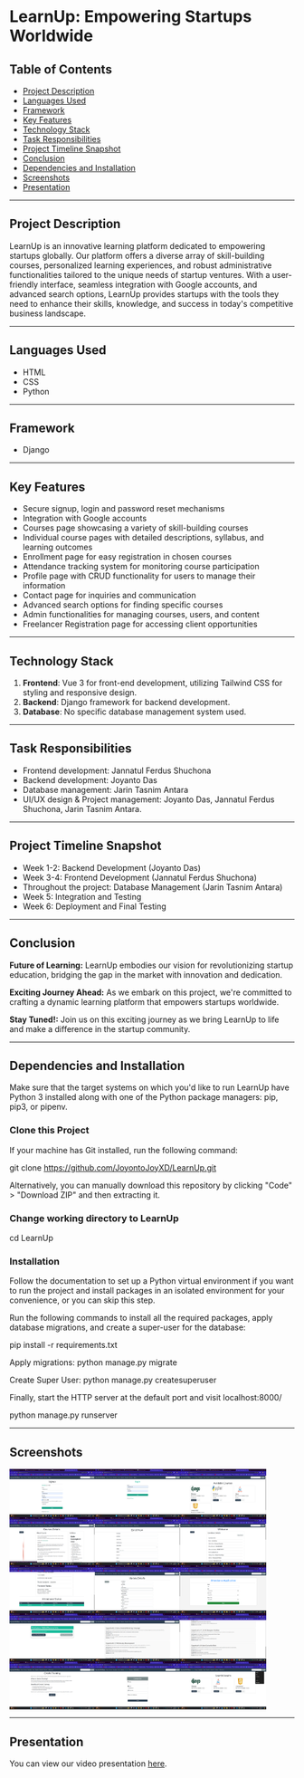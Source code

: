 
# LearnUp: Empowering Startups Worldwide

## Table of Contents

- [Project Description](#project-description)
- [Languages Used](#languages-used)
- [Framework](#framework)
- [Key Features](#key-features)
- [Technology Stack](#technology-stack)
- [Task Responsibilities](#task-responsibilities)
- [Project Timeline Snapshot](#project-timeline-snapshot)
- [Conclusion](#conclusion)
- [Dependencies and Installation](#dependencies-and-installation)
- [Screenshots](#screenshots)
- [Presentation](#presentation)

---

## Project Description

LearnUp is an innovative learning platform dedicated to empowering startups globally. Our platform offers a diverse array of skill-building courses, personalized learning experiences, and robust administrative functionalities tailored to the unique needs of startup ventures. With a user-friendly interface, seamless integration with Google accounts, and advanced search options, LearnUp provides startups with the tools they need to enhance their skills, knowledge, and success in today's competitive business landscape.

---

## Languages Used

- HTML
- CSS
- Python

---

## Framework

- Django
  
---

## Key Features

- Secure signup, login and password reset mechanisms
- Integration with Google accounts
- Courses page showcasing a variety of skill-building courses
- Individual course pages with detailed descriptions, syllabus, and learning outcomes
- Enrollment page for easy registration in chosen courses
- Attendance tracking system for monitoring course participation
- Profile page with CRUD functionality for users to manage their information
- Contact page for inquiries and communication
- Advanced search options for finding specific courses
- Admin functionalities for managing courses, users, and content
- Freelancer Registration page for accessing client opportunities

---

## Technology Stack

1. **Frontend**: Vue 3 for front-end development, utilizing Tailwind CSS for styling and responsive design.
2. **Backend**: Django framework for backend development.
3. **Database**: No specific database management system used.

---

## Task Responsibilities

- Frontend development: Jannatul Ferdus Shuchona
- Backend development: Joyanto Das
- Database management: Jarin Tasnim Antara
- UI/UX design & Project management: Joyanto Das, Jannatul Ferdus Shuchona, Jarin Tasnim Antara.

---

## Project Timeline Snapshot

- Week 1-2: Backend Development (Joyanto Das)
- Week 3-4: Frontend Development (Jannatul Ferdus Shuchona)
- Throughout the project: Database Management (Jarin Tasnim Antara)
- Week 5: Integration and Testing
- Week 6: Deployment and Final Testing

---

## Conclusion

**Future of Learning:** LearnUp embodies our vision for revolutionizing startup education, bridging the gap in the market with innovation and dedication.

**Exciting Journey Ahead:** As we embark on this project, we're committed to crafting a dynamic learning platform that empowers startups worldwide.

**Stay Tuned!:** Join us on this exciting journey as we bring LearnUp to life and make a difference in the startup community.

---

## Dependencies and Installation

Make sure that the target systems on which you'd like to run LearnUp have Python 3 installed along with one of the Python package managers: pip, pip3, or pipenv.

### Clone this Project

If your machine has Git installed, run the following command:

git clone https://github.com/JoyontoJoyXD/LearnUp.git

Alternatively, you can manually download this repository by clicking "Code" > "Download ZIP" and then extracting it.

### Change working directory to LearnUp

cd LearnUp

### Installation

Follow the documentation to set up a Python virtual environment if you want to run the project and install packages in an isolated environment for your convenience, or you can skip this step.

Run the following commands to install all the required packages, apply database migrations, and create a super-user for the database:

pip install -r requirements.txt

Apply migrations:
python manage.py migrate

Create Super User:
python manage.py createsuperuser

Finally, start the HTTP server at the default port and visit localhost:8000/

python manage.py runserver

---

## Screenshots

<div style="display: flex; flex-wrap: wrap;">
    <img src="screenshots/Screenshot409.png" alt="Screenshot 1" style="width: 30%;">
    <img src="screenshots/Screenshot410.png" alt="Screenshot 2" style="width: 30%;">
    <img src="screenshots/Screenshot411.png" alt="Screenshot 3" style="width: 30%;">
    <img src="screenshots/Screenshot413.png" alt="Screenshot 4" style="width: 30%;">
    <img src="screenshots/Screenshot414.png" alt="Screenshot 5" style="width: 30%;">
    <img src="screenshots/Screenshot415.png" alt="Screenshot 6" style="width: 30%;">
    <img src="screenshots/Screenshot416.png" alt="Screenshot 7" style="width: 30%;">
    <img src="screenshots/Screenshot417.png" alt="Screenshot 8" style="width: 30%;">
    <img src="screenshots/Screenshot418.png" alt="Screenshot 9" style="width: 30%;">
    <img src="screenshots/Screenshot423.png" alt="Screenshot 10" style="width: 30%;">
    <img src="screenshots/Screenshot424.png" alt="Screenshot 11" style="width: 30%;">
    <img src="screenshots/Screenshot425.png" alt="Screenshot 12" style="width: 30%;">
    <img src="screenshots/Screenshot426.png" alt="Screenshot 13" style="width: 30%;">
    <img src="screenshots/Screenshot427.png" alt="Screenshot 14" style="width: 30%;">
    <img src="screenshots/Screenshot428.png" alt="Screenshot 15" style="width: 30%;">
</div>



---

## Presentation


You can view our video presentation [here](https://drive.google.com/file/d/1O5wJxj5Fqzj6JDIWQ0G5SXPUXAgkUHIK/view?usp=sharing).



